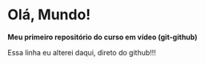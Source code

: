 # Olá, Mundo!
 **Meu primeiro repositório do curso em vídeo (git-github)**

 Essa linha eu alterei daqui, direto do github!!!
